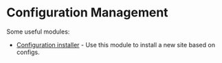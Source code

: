 # Configuration Management

Some useful modules:

* [Configuration installer](https://www.drupal.org/project/config_installer) - Use this module to install a new site based on configs.

